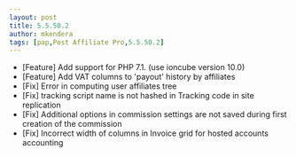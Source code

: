 ```yaml
---
layout: post
title: 5.5.50.2
author: mkendera
tags: [pap,Post Affiliate Pro,5.5.50.2]
---
```


- [Feature] Add support for PHP 7.1. (use ioncube version 10.0) 
- [Feature] Add VAT columns to 'payout' history by affiliates
- [Fix] Error in computing user affiliates tree
- [Fix] tracking script name is not hashed in Tracking code in site replication
- [Fix] Additional options in commission settings are not saved during first creation of the commission
- [Fix] Incorrect width of columns in Invoice grid for hosted accounts accounting
